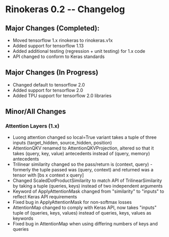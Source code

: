# Rinokeras 0.2 -- Changelog

## Major Changes (Completed):
- Moved tensorflow 1.x rinokeras to rinokeras.v1x
- Added support for tensorflow 1.13
- Added additional testing (regression + unit testing) for 1.x code
- API changed to conform to Keras standards

## Major Changes (In Progress)
- Changed default to tensorflow 2.0
- Added support for tensorflow 2.0
- Added TPU support for tensorflow 2.0 libraries

## Minor/All Changes

### Attention Layers (1.x)
- Luong attention changed so local=True variant takes a tuple of three inputs (target_hidden, source_hidden, position)
- AttentionQKV renamed to AttentionQKVProjection, altered so that it takes (query, key, value) antecedents instead of (query, memory) antecedents
- Trilinear similarity changed so the pass/return is (context, query) - formerly the tuple passed was (query, context) and returned was a tensor with [bs x context x query]
- Changed ScaledDotProductSimilarity to match API of TrilinearSimilarity by taking a tuple (queries, keys) instead of two independent arguments
- Keyword of ApplyAttentionMask changed from "similarity" to "inputs" to reflect Keras API requirements
- Fixed bug in ApplyAttentionMask for non-softmax losses
- AttentionMap changed to comply with Keras API, now takes "inputs" tuple of (queries, keys, values) instead of queries, keys, values as keywords
- Fixed bug in AttentionMap when using differing numbers of keys and queries

